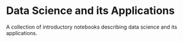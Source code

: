 # Data Science and its Applications

A collection of introductory notebooks describing data science and its applications.

